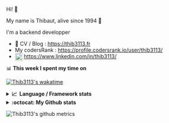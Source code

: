 Hi! 👋

My name is Thibaut, alive since 1994 🍷

I'm a backend developper

-   📝 CV / Blog : https://thib3113.fr
-   My codersRank : https://profile.codersrank.io/user/thib3113/
-   <a href="https://www.linkedin.com/in/thib3113/"><img align="left" alt="Thib3113's Linkedin" width="21px" src="https://img.icons8.com/color/48/linkedin.png" /></a> https://www.linkedin.com/in/thib3113/

📊 **This week I spent my time on**

[![Thib3113's wakatime](https://github-readme-stats.vercel.app/api/wakatime?username=thib3113&layout=default&theme=dracula&langs_count=6&hide_title=true&hide_border=true)](https://wakatime.com/@thib3113)

<details>
  <summary><b>📈&nbsp;&nbsp;Language&nbsp;/&nbsp;Framework stats</b></summary>
  <br/>  
  <a href='https://profile.codersrank.io/user/thib3113/'>
  <img src='http://cr-skills-chart-widget.azurewebsites.net/api/api?username=thib3113&padding=30&skills=php,batchfile,javascript,less,mysql,reactjs,scss,shell,typescript,vue'>
  </a>
</details>

<details>
  <summary><b>:octocat: My Github stats</b></summary>
  <br/>  
  
  <img src="https://github-readme-stats.vercel.app/api?username=thib3113&theme=dracula&show_icons=true&" alt="Thib3113's GitHub stats" />

<!--START_SECTION:activity-->

1. 🎉 Merged PR [#2615](https://github.com/centreon/centreon/pull/2615) in [centreon/centreon](https://github.com/centreon/centreon)
2. 🎉 Merged PR [#675](https://github.com/thib3113/unifi-client/pull/675) in [thib3113/unifi-client](https://github.com/thib3113/unifi-client)
3. 🎉 Merged PR [#677](https://github.com/thib3113/unifi-client/pull/677) in [thib3113/unifi-client](https://github.com/thib3113/unifi-client)
4. 🎉 Merged PR [#676](https://github.com/thib3113/unifi-client/pull/676) in [thib3113/unifi-client](https://github.com/thib3113/unifi-client)
5. 🗣 Commented on [#2615](https://github.com/centreon/centreon/pull/2615#issuecomment-1824267793) in [centreon/centreon](https://github.com/centreon/centreon)
 <!--END_SECTION:activity-->

</details>

![Thib3113's github metrics](https://gist.githubusercontent.com/thib3113/83a96e16f8bca103f1b0e376186c66ec/raw/github-metrics.svg)
